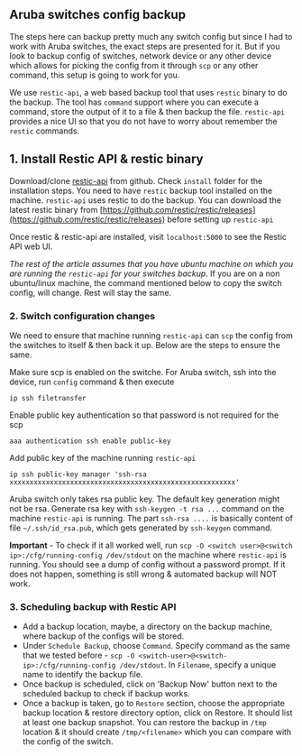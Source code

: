 ## Aruba switches config backup

The steps here can backup pretty much any switch config but since I had to work with Aruba switches, the exact steps are presented for it. But if you look to backup config of switches, network device or any other device which allows for picking the config from it through `scp` or any other command, this setup is going to work for you. 

We use `restic-api`, a web based backup tool that uses `restic` binary to do the backup. The tool has `command` support where you can execute a command, store the output of it to a file & then backup the file. `restic-api` provides a nice UI so that you do not have to worry about remember the `restic` commands. 

## 1. Install Restic API & restic binary 

Download/clone [restic-api](https://github.com/pocha/restic-api) from github. Check `install` folder for the installation steps. You need to have `restic` backup tool installed on the machine. `restic-api` uses restic to do the backup. You can download the latest restic binary from [https://github.com/restic/restic/releases](https://github.com/restic/restic/releases) before setting up `restic-api`

Once restic & restic-api are installed, visit `localhost:5000` to see the Restic API web UI. 


*The rest of the article assumes that you have ubuntu machine on which you are running the `restic-api` for your switches backup*. If you are on a non ubuntu/linux machine, the command mentioned below to copy the switch config, will change. Rest will stay the same. 


### 2. Switch configuration changes

We need to ensure that machine running `restic-api` can `scp` the config from the switches to itself & then back it up. Below are the steps to ensure the same. 

Make sure scp is enabled on the switche. For Aruba switch, ssh into the device, run `config` command & then execute 

```
ip ssh filetransfer
```


Enable public key authentication so that password is not required for the scp

```
aaa authentication ssh enable public-key
```

Add public key of the machine running `restic-api`

```
ip ssh public-key manager 'ssh-rsa xxxxxxxxxxxxxxxxxxxxxxxxxxxxxxxxxxxxxxxxxxxxxxxxxxxxxxxx'   
```
Aruba switch only takes rsa public key. The default key generation might not be rsa. Generate rsa key with `ssh-keygen -t rsa ...` command on the machine `restic-api` is running. The part `ssh-rsa ....` is basically content of file `~/.ssh/id_rsa.pub`, which gets generated by `ssh-keygen` command. 

**Important** - To check if it all worked well, run `scp -O <switch user>@<switch ip>:/cfg/running-config /dev/stdout` on the machine where `restic-api` is running. You should see a dump of config without a password prompt. If it does not happen, something is still wrong & automated backup will NOT work. 

### 3. Scheduling backup with Restic API 

- Add a backup location, maybe, a directory on the backup machine, where backup of the configs will be stored. 
- Under `Schedule Backup`, choose `Command`. Specify command as the same that we tested before - `scp -O <switch-user>@<switch-ip>:/cfg/running-config /dev/stdout`. In `Filename`, specify a unique name to identify the backup file. 
- Once backup is scheduled, click on 'Backup Now' button next to the scheduled backup to check if backup works. 
- Once a backup is taken, go to `Restore` section, choose the appropriate backup location & restore directory option, click on Restore. It should list at least one backup snapshot. You can restore the backup in `/tmp` location & it should create `/tmp/<filename>` which you can compare with the config of the switch. 
